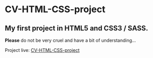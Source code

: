 # CV-HTML-CSS-project

## My first project in HTML5 and CSS3 / SASS.

**Please** do not be very cruel and have a bit of understanding...

Project live: [CV-HTML-CSS-project](https://marekder.github.io/CV-HTML-CSS-project/)
